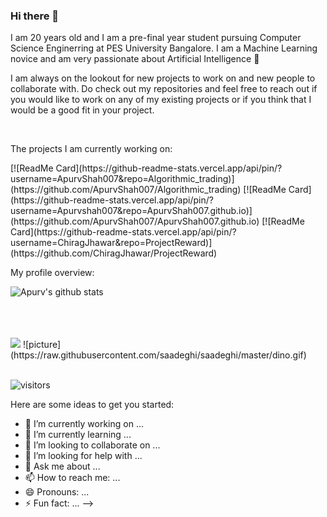 ### Hi there 👋

<!--
**arpitnigam45/arpitnigam45** is a ✨ _special_ ✨ repository because its `README.md` (this file) appears on your GitHub profile.
---
title: ApurvShah
date: '2020-26-07'
spoiler: Dynamic Realtime Readme Template
categories: ["dynamic", "all-profile"]
githubUsername: 'ApurvShah007'
---

<p align="center">
 <img width="100px" src="https://res.cloudinary.com/anuraghazra/image/upload/v1594908242/logo_ccswme.svg" align="center" alt="Github Readme Stats" />
 <h2 align="center">Profile</h2>
</p>

### Hi there 👋 I am [Arpit Nigam](https://arpitnigam45.github.io)

<a href="https://www.linkedin.com/in/arpit-nigam-737951178/">
  <img align="left" alt="Apurv's LinkdeIN" width="22px" src="https://cdn.jsdelivr.net/npm/simple-icons@v3/icons/linkedin.svg" />
</a>
<a href="https://https://leetcode.com/nigamarpit7000/">
  <img align="left" alt="Arpit's Leetcode" width="22px" src="https://cdn.jsdelivr.net/npm/simple-icons@v3/icons/leetcode.svg" />
</a>
<!--
<a href="https://medium.com/@apurvshah2604">
  <img align="left" alt="Apurv's Leetcode" width="22px" src="https://cdn.jsdelivr.net/npm/simple-icons@v3/icons/medium.svg"/>
</a>

<br />
<br />
-->

<!--
**ApurvShah007/ApurvShah007** is a ✨ _special_ ✨ repository because its `README.md` (this file) appears on your GitHub profile.
-->

<div>
 <p>

I am 20 years old and I am a pre-final year student pursuing Computer Science Enginerring at PES University Bangalore. I am a Machine Learning novice and am very passionate about Artificial Intelligence 🚀

I am always on the lookout for new projects to work on and new people to collaborate with. Do check out my repositories and feel free to reach out if you would like to work on any of my existing projects or if you think that I would be a good fit in your project.

</h4>
</div>

<br />

<div><p>The projects I am currently working on: </p></div>
<!-->
[![ReadMe Card](https://github-readme-stats.vercel.app/api/pin/?username=ApurvShah007&repo=Algorithmic_trading)](https://github.com/ApurvShah007/Algorithmic_trading)
[![ReadMe Card](https://github-readme-stats.vercel.app/api/pin/?username=Apurvshah007&repo=ApurvShah007.github.io)](https://github.com/ApurvShah007/ApurvShah007.github.io)
[![ReadMe Card](https://github-readme-stats.vercel.app/api/pin/?username=ChiragJhawar&repo=ProjectReward)](https://github.com/ChiragJhawar/ProjectReward)
<!-->
<br />

<div><p>My profile overview: </p></div>

![Apurv's github stats](https://github-readme-stats.vercel.app/api?username=Arpitnigam45&show_icons=tru)
<br />
<br />
<br>
<br>

<img src="https://github-readme-stats.vercel.app/api/top-langs/?username=arpitnigam45&theme=react&langs_count=8">
![picture](https://raw.githubusercontent.com/saadeghi/saadeghi/master/dino.gif)
<br />
<br />

 ![visitors](https://visitor-badge.laobi.icu/badge?page_id=Arpitnigam45.Arpitnigam45)

Here are some ideas to get you started:

- 🔭 I’m currently working on ...
- 🌱 I’m currently learning ...
- 👯 I’m looking to collaborate on ...
- 🤔 I’m looking for help with ...
- 💬 Ask me about ...
- 📫 How to reach me: ...
- 😄 Pronouns: ...
- ⚡ Fun fact: ...
-->
